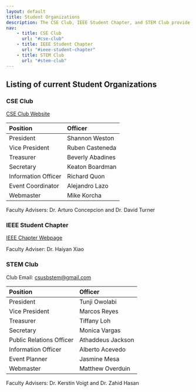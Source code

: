 ```yaml
---
layout: default
title: Student Organizations
description: The CSE Club, IEEE Student Chapter, and STEM Club provide academic and professional opportunities to students in the School of Computer Science and Engineering.
nav:
    - title: CSE Club
      url: "#cse-club"
    - title: IEEE Student Chapter
      url: "#ieee-student-chapter"
    - title: STEM Club
      url: "#stem-club"
---
```


## Listing of current __Student Organizations__

### CSE Club

[CSE Club Website](http://cse-club.com/)

<!-- removed to pass accessility scan.
| Position            | Officer          |
|:--------------------|:-----------------|
| President           | Shannon Weston   |
| Vice President      | Ruben Casteneda  |
| Treasurer           | Beverly Abadines |
| Secretary           | Keaton Boardman  |
| Information Officer | Richard Quon     |
| Event Coordinator   | Alejandro Lazo   |
| Webmaster           | Mike Korcha      |
-->

<table>
  <thead>
    <tr>
      <th style="text-align: left" scope="row">Position</th>
      <th style="text-align: left" scope="row">Officer</th>
    </tr>
  </thead>
  <tbody>
    <tr>
      <td style="text-align: left">President</td>
      <td style="text-align: left">Shannon Weston</td>
    </tr>
    <tr>
      <td style="text-align: left">Vice President</td>
      <td style="text-align: left">Ruben Casteneda</td>
    </tr>
    <tr>
      <td style="text-align: left">Treasurer</td>
      <td style="text-align: left">Beverly Abadines</td>
    </tr>
    <tr>
      <td style="text-align: left">Secretary</td>
      <td style="text-align: left">Keaton Boardman</td>
    </tr>
    <tr>
      <td style="text-align: left">Information Officer</td>
      <td style="text-align: left">Richard Quon</td>
    </tr>
    <tr>
      <td style="text-align: left">Event Coordinator</td>
      <td style="text-align: left">Alejandro Lazo</td>
    </tr>
    <tr>
      <td style="text-align: left">Webmaster</td>
      <td style="text-align: left">Mike Korcha</td>
    </tr>
  </tbody>
</table>

Faculty Advisers: Dr. Arturo Concepcion and Dr. David Turner

### IEEE Student Chapter

[IEEE Chapter Webpage](http://sites.ieee.org/sb-csusb/)

Faculty Adviser: Dr. Haiyan Xiao

### STEM Club

Club Email: csusbstem@gmail.com

<!--
| Position                 | Officer           |
|:-------------------------|:------------------|
| President                | Tunji Owolabi     |
| Vice President           | Marcos Reyes      |
| Treasurer                | Tiffany Loh       |
| Secretary                | Monica Vargas     |
| Public Relations Officer | Athaddeus Jackson |
| Information Officer      | Alberto Acevedo   |
| Event Planner            | Jasmine Mesa      |
| Webmaster                | Matthew Overduin  |
-->

<table>
  <thead>
    <tr>
      <th style="text-align: left" scope="row">Position</th>
      <th style="text-align: left" scope="row">Officer</th>
    </tr>
  </thead>
  <tbody>
    <tr>
      <td style="text-align: left">President</td>
      <td style="text-align: left">Tunji Owolabi</td>
    </tr>
    <tr>
      <td style="text-align: left">Vice President</td>
      <td style="text-align: left">Marcos Reyes</td>
    </tr>
    <tr>
      <td style="text-align: left">Treasurer</td>
      <td style="text-align: left">Tiffany Loh</td>
    </tr>
    <tr>
      <td style="text-align: left">Secretary</td>
      <td style="text-align: left">Monica Vargas</td>
    </tr>
    <tr>
      <td style="text-align: left">Public Relations Officer</td>
      <td style="text-align: left">Athaddeus Jackson</td>
    </tr>
    <tr>
      <td style="text-align: left">Information Officer</td>
      <td style="text-align: left">Alberto Acevedo</td>
    </tr>
    <tr>
      <td style="text-align: left">Event Planner</td>
      <td style="text-align: left">Jasmine Mesa</td>
    </tr>
    <tr>
      <td style="text-align: left">Webmaster</td>
      <td style="text-align: left">Matthew Overduin</td>
    </tr>
  </tbody>
</table>

Faculty Advisers: Dr. Kerstin Voigt and Dr. Zahid Hasan
